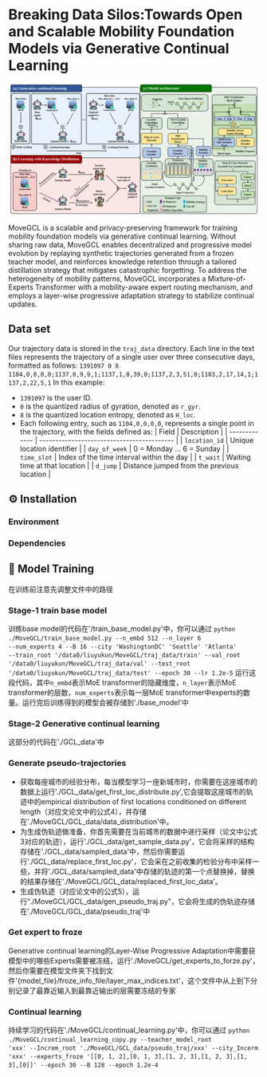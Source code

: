 # Breaking Data Silos:Towards Open and Scalable Mobility Foundation Models via Generative Continual Learning
<!-- add image -->
<p align="center">
  <img src="fig/MoveGCL.svg" alt="WorldMove Logo"/>
</p>
MoveGCL is a scalable and privacy-preserving framework for training mobility foundation models via generative continual learning. Without sharing raw data, MoveGCL enables decentralized and progressive model evolution by replaying synthetic trajectories generated from a frozen teacher model, and reinforces knowledge retention through a tailored distillation strategy that mitigates catastrophic forgetting. To address the heterogeneity of mobility patterns, MoveGCL incorporates a Mixture-of-Experts Transformer with a mobility-aware expert routing mechanism, and employs a layer-wise progressive adaptation strategy to stabilize continual updates.

## Data set
Our trajectory data is stored in the <code>traj_data</code> directory. Each line in the text files represents the trajectory of a single user over three consecutive days, formatted as follows: 
<code>1391097 0 8 1104,0,0,0,0;1137,0,9,9,1;1137,1,0,39,0;1137,2,3,51,0;1103,2,17,14,1;1137,2,22,5,1</code> 
In this example: 
- <code>1391097</code> is the user ID.
- <code>0</code> is the quantized radius of gyration, denoted as <code>r_gyr</code>.
- <code>8</code> is the quantized location entropy, denoted as <code>H_loc</code>.
- Each following entry, such as <code>1104,0,0,0,0</code>, represents a single point in the trajectory, with the fields defined as:
  | Field         | Description                                |
  | ------------- | ------------------------------------------ |
  | `location_id` | Unique location identifier                 |
  | `day_of_week` | 0 = Monday … 6 = Sunday                    |
  | `time_slot`   | Index of the time interval within the day  |
  | `t_wait`      | Waiting time at that location              |
  | `d_jump`      | Distance jumped from the previous location |

## ⚙️ Installation
### Environment
### Dependencies

## 🏃 Model Training
在训练前注意先调整文件中的路径
### Stage-1 train base model
训练base model的代码在'/train_base_model.py'中，你可以通过 <code>python ./MoveGCL/train_base_model.py --n_embd 512 --n_layer 6 --num_experts 4 --B 16 --city 'WashingtonDC' 'Seattle' 'Atlanta' --train_root '/data0/liuyukun/MoveGCL/traj_data/train' --val_root '/data0/liuyukun/MoveGCL/traj_data/val' --test_root '/data0/liuyukun/MoveGCL/traj_data/test' --epoch 30 --lr 1.2e-5</code> 运行这段代码，其中<code>n_embd</code>表示MoE transformer的隐藏维度，<code>n_layer</code>表示MoE transformer的层数，<code>num_experts</code>表示每一层MoE transformer中experts的数量。运行完后训练得到的模型会被存储到'./base_model'中
### Stage-2 Generative continual learning
这部分的代码在'./GCL_data'中
### Generate pseudo-trajectories
- 获取每座城市的经验分布，每当模型学习一座新城市时，你需要在这座城市的数据上运行'./GCL_data/get_first_loc_distribute.py',它会提取这座城市的轨迹中的empirical distribution of first locations conditioned on different length（对应文论文中的公式4），并存储在'./MoveGCL/GCL_data/data_distribution'中。
- 为生成伪轨迹做准备，你首先需要在当前城市的数据中进行采样（论文中公式3对应的轨迹），运行'./GCL_data/get_sample_data.py'，它会将采样的结构存储在'./GCL_data/sampled_data'中，然后你需要运行'./GCL_data/replace_first_loc.py'，它会采在之前收集的检验分布中采样一些，并将'./GCL_data/sampled_data'中存储的轨迹的第一个点替换掉，替换的结果存储在'./MoveGCL/GCL_data/replaced_first_loc_data'。
- 生成伪轨迹（对应论文中的公式5），运行"./MoveGCL/GCL_data/gen_pseudo_traj.py"，它会将生成的伪轨迹存储在'./MoveGCL/GCL_data/pseudo_traj'中
### Get expert to froze
Generative continual learning的Layer-Wise Progressive Adaptation中需要获模型中的哪些Experts需要被冻结，运行'./MoveGCL/get_experts_to_forze.py'，然后你需要在模型文件夹下找到文件'{model_file}/froze_info_file/layer_max_indices.txt'，这个文件中从上到下分别记录了最靠近输入到最靠近输出的层需要冻结的专家
### Continual learning
持续学习的代码在'./MoveGCL/continual_learning.py'中，你可以通过
<code>python ./MoveGCL/continual_learning_copy.py --teacher_model_root 'xxx' --Increm_root './MoveGCL/GCL_data/pseudo_traj/xxx' --city_Incerm 'xxx' --experts_froze '[[0, 1, 2],[0, 1, 3],[1, 2, 3],[1, 2, 3],[1, 3],[0]]' --epoch 30 --B 128 --epoch 1.2e-4</code>
